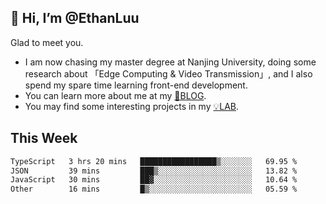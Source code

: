 ## 👋 Hi, I’m @EthanLuu

Glad to meet you.

- I am now chasing my master degree at Nanjing University, doing some research about 「Edge Computing & Video Transmission」, and I also spend my spare time learning front-end development.
- You can learn more about me at my [📝BLOG](https://blog.ethanloo.cn).
- You may find some interesting projects in my [💡LAB](https://lab.ethanloo.cn).

## This Week
<!--START_SECTION:waka-->

```txt
TypeScript   3 hrs 20 mins   █████████████████▒░░░░░░░   69.95 %
JSON         39 mins         ███▒░░░░░░░░░░░░░░░░░░░░░   13.82 %
JavaScript   30 mins         ██▓░░░░░░░░░░░░░░░░░░░░░░   10.64 %
Other        16 mins         █▒░░░░░░░░░░░░░░░░░░░░░░░   05.59 %
```

<!--END_SECTION:waka-->
